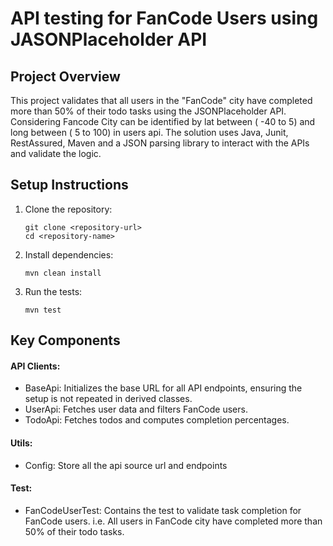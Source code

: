 # API testing for FanCode Users using JASONPlaceholder API

## **Project Overview**
This project validates that all users in the "FanCode" city have completed more than 50% of their todo tasks using the JSONPlaceholder API. Considering Fancode City can be identified by lat between ( -40 to 5) and long between ( 5 to 100) in users api. The solution uses Java, Junit, RestAssured, Maven and a JSON parsing library to interact with the APIs and validate the logic.

## **Setup Instructions**
1. Clone the repository:
   ```
   git clone <repository-url>
   cd <repository-name>
   ```
2. Install dependencies:
   ```
   mvn clean install
   ```
3. Run the tests:
   ```
   mvn test
   ```
## **Key Components**

#### API Clients:
  - BaseApi: Initializes the base URL for all API endpoints, ensuring the setup is not repeated in derived classes.
  - UserApi: Fetches user data and filters FanCode users.
  - TodoApi: Fetches todos and computes completion percentages.

#### Utils: 
  - Config: Store all the api source url and endpoints 

#### Test:
  - FanCodeUserTest: Contains the test to validate task completion for FanCode users. i.e. All users in FanCode city have completed more than 50% of their todo tasks.


